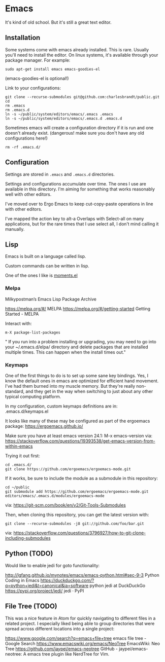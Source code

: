 # Emacs

It's kind of old school. But it's still a great text editor. 

## Installation

Some systems come with emacs already installed. This is rare. Usually you'll need to install the editor. On linux systems, it's available through your package manager. For example:

    sudo apt-get install emacs emacs-goodies-el
    
(emacs-goodies-el is optional!)
    
Link to your configurations:
 
```
git clone --recurse-submodules git@github.com:charlesbrandt/public.git
cd
rm .emacs
rm .emacs.d
ln -s ~/public/system/editors/emacs/.emacs .emacs
ln -s ~/public/system/editors/emacs/.emacs.d .emacs.d
```

Sometimes emacs will create a configuration directory if it is run and one doesn't already exist. (dangerous! make sure you don't have any old configurations here!)

    rm -rf .emacs.d/


## Configuration

Settings are stored in `.emacs` and `.emacs.d` directories. 

Settings and configurations accumulate over time. The ones I use are available in this directory. I'm aiming for something that works reasonably well with other editors.

I've moved over to Ergo Emacs to keep cut-copy-paste operations in line with other editors. 

I've mapped the action key to alt-a 
Overlaps with Select-all on many applications, but for the rare times that I use select all, I don't mind calling it manually. 

## Lisp

Emacs is built on a language called lisp. 

Custom commands can be written in lisp.

One of the ones I like is [moments.el](.emacs.d/moments.el)

### Melpa

Milkypostman’s Emacs Lisp Package Archive

https://melpa.org/#/
MELPA
https://melpa.org/#/getting-started
Getting Started - MELPA

Interact with:

    m-X package-list-packages
    
" If you run into a problem installing or upgrading, you may need to go into your ~/.emacs.d/elpa/ directory and delete packages that are installed multiple times. This can happen when the install times out."


### Keymaps

One of the first things to do is to set up some sane key bindings. Yes, I know the default ones in emacs are optimized for efficient hand movement. I've had them burned into my muscle memory. But they're really non-standard, and they get in the way when switching to just about any other typical computing platform. 

In my configuration, custom keymaps definitions are in:
.emacs.d/keymaps.el

It looks like many of these may be configured as part of the ergoemacs package:
https://ergoemacs.github.io/

Make sure you have at least emacs version 24.1:
M-x emacs-version
via: https://stackoverflow.com/questions/19393538/get-emacs-version-from-within-emacs


Trying it out first:

    cd .emacs.d/
    git clone https://github.com/ergoemacs/ergoemacs-mode.git

If it works, be sure to include the module as a submodule in this repository:

    cd ~/public
    git submodule add https://github.com/ergoemacs/ergoemacs-mode.git editors/emacs/.emacs.d/modules/ergoemacs-mode
    
via: https://git-scm.com/book/en/v2/Git-Tools-Submodules

Then, when cloning this repository, you can get the latest version with:

    git clone --recurse-submodules -j8 git://github.com/foo/bar.git
    
via: https://stackoverflow.com/questions/3796927/how-to-git-clone-including-submodules


## Python (TODO)

Would like to enable jedi for goto functionality:

http://lgfang.github.io/mynotes/emacs/emacs-python.html#sec-9-3
Python Coding in Emacs
https://duckduckgo.com/?q=python+jedi&t=canonical&ia=software
python jedi at DuckDuckGo
https://pypi.org/project/jedi/
jedi · PyPI

## File Tree (TODO)

This was a nice feature in Atom for quickly navigating to different files in a related project. 
I especially liked being able to group directories that were spread across different locations into a single project:

https://www.google.com/search?q=emacs+file+tree
emacs file tree - Google Search
https://www.emacswiki.org/emacs/NeoTree
EmacsWiki: Neo Tree
https://github.com/jaypei/emacs-neotree
GitHub - jaypei/emacs-neotree: A emacs tree plugin like NerdTree for Vim.

